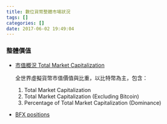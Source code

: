 ```yaml
---
title: 數位貨幣整體市場狀況
tags: []
categories: []
date: 2017-06-02 19:49:04
---
```


### 整體價值
- [市值概況 Total Market Capitalization](http://coinmarketcap.com/charts/)

   全世界虛擬貨幣市值價值與比重，以比特幣為主，包含：
   1. Total Market Capitalization
   2. Total Market Capitalization (Excluding Bitcoin)
   4. Percentage of Total Market Capitalization (Dominance)
   
- [BFX positions](https://www.bfxdata.com/positions/btcusd)
